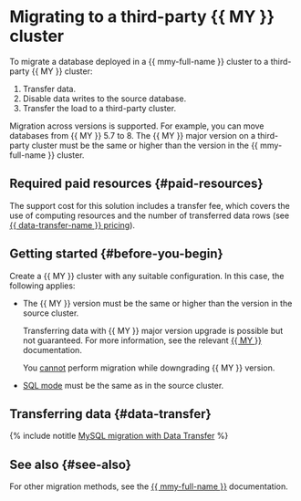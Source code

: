# Migrating to a third-party {{ MY }} cluster

To migrate a database deployed in a {{ mmy-full-name }} cluster to a third-party {{ MY }} cluster:

1. Transfer data.
1. Disable data writes to the source database.
1. Transfer the load to a third-party cluster.

Migration across versions is supported. For example, you can move databases from {{ MY }} 5.7 to 8. The {{ MY }} major version on a third-party cluster must be the same or higher than the version in the {{ mmy-full-name }} cluster.


## Required paid resources {#paid-resources}

The support cost for this solution includes a transfer fee, which covers the use of computing resources and the number of transferred data rows (see [{{ data-transfer-name }} pricing](../../data-transfer/pricing.md)).


## Getting started {#before-you-begin}

Create a {{ MY }} cluster with any suitable configuration. In this case, the following applies:

* The {{ MY }} version must be the same or higher than the version in the source cluster.

    Transferring data with {{ MY }} major version upgrade is possible but not guaranteed. For more information, see the relevant [{{ MY }}](https://dev.mysql.com/doc/refman/8.0/en/faqs-migration.html) documentation.

    You [cannot](https://dev.mysql.com/doc/refman/8.0/en/downgrading.html) perform migration while downgrading {{ MY }} version.

* [SQL mode](../../managed-mysql/concepts/settings-list.md#setting-sql-mode) must be the same as in the source cluster.

## Transferring data {#data-transfer}

{% include notitle [MySQL migration with Data Transfer](datatransfer/managed-mysql-to-mysql.md) %}

## See also {#see-also}

For other migration methods, see the [{{ mmy-full-name }}](../../managed-mysql/tutorials/index.md) documentation.
